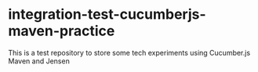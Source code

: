 # integration-test-cucumberjs-maven-practice
This is a test repository to store some tech experiments using Cucumber.js Maven and Jensen
